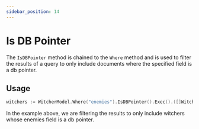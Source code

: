 ```yaml
---
sidebar_position: 14
---
```


# Is DB Pointer

The `IsDBPointer` method is chained to the `Where` method and is used to filter the results of a query to only include documents where the specified field is a db pointer.

## Usage

```go
witchers := WitcherModel.Where("enemies").IsDBPointer().Exec().([]Witcher)
```

In the example above, we are filtering the results to only include witchers whose enemies field is a db pointer.